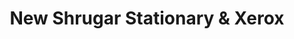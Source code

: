 ---
title: "New Shrugar Stationary & Xerox"
url: /bhandara/new-shrugar-stationary-and-xerox/
shop: books
---